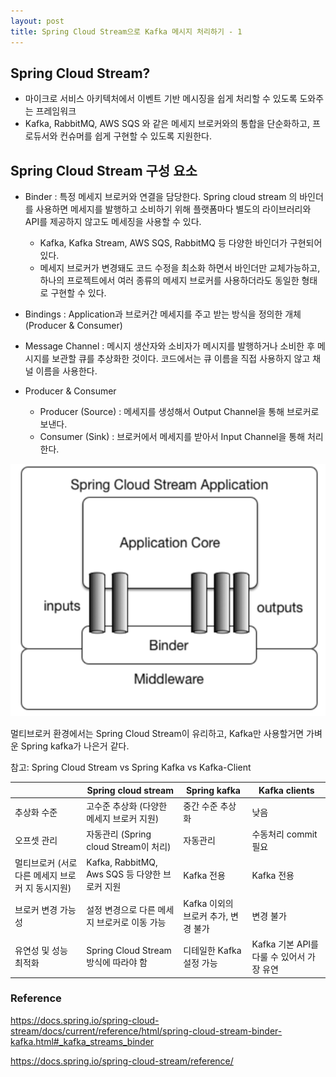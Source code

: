 ```yaml
---
layout: post
title: Spring Cloud Stream으로 Kafka 메시지 처리하기 - 1
---
```



## Spring Cloud Stream?
- 마이크로 서비스 아키텍처에서 이벤트 기반 메시징을 쉽게 처리할 수 있도록 도와주는 프레임워크
- Kafka, RabbitMQ, AWS SQS 와 같은 메세지 브로커와의 통합을 단순화하고, 프로듀서와 컨슈머를 쉽게 구현할 수 있도록 지원한다. 


## Spring Cloud Stream 구성 요소
- Binder : 특정 메세지 브로커와 연결을 담당한다. Spring cloud stream 의 바인더를 사용하면 메세지를 발행하고 소비하기 위해 플랫폼마다 별도의 라이브러리와 API를 제공하지 않고도 메세징을 사용할 수 있다.
  - Kafka, Kafka Stream, AWS SQS, RabbitMQ 등 다양한 바인더가 구현되어 있다.
  - 메세지 브로커가 변경돼도 코드 수정을 최소화 하면서 바인더만 교체가능하고, 하나의 프로젝트에서 여러 종류의 메세지 브로커를 사용하더라도 동일한 형태로 구현할 수 있다.  
  

- Bindings : Application과 브로커간 메세지를 주고 받는 방식을 정의한 개체 (Producer & Consumer)  


- Message Channel : 메시지 생산자와 소비자가 메시지를 발행하거나 소비한 후 메시지를 보관할 큐를 추상화한 것이다. 코드에서는 큐 이름을 직접 사용하지 않고 채널 이름을 사용한다.  


- Producer & Consumer
  - Producer (Source) : 메세지를 생성해서 Output Channel을 통해 브로커로 보낸다.
  - Consumer (Sink) : 브로커에서 메세지를 받아서 Input Channel을 통해 처리한다.  

![img_1.png](/assets/images/kafka_streams.png)

멀티브로커 환경에서는 Spring Cloud Stream이 유리하고, Kafka만 사용할거면 가벼운 Spring kafka가 나은거 같다.   

참고: Spring Cloud Stream vs Spring Kafka vs Kafka-Client

|  | Spring cloud stream | Spring kafka | Kafka clients |
| --- | --- | --- | --- |
| 추상화 수준 | 고수준 추상화 (다양한 메세지 브로커 지원) | 중간 수준 추상화 | 낮음 |
| 오프셋 관리 | 자동관리 (Spring cloud Stream이 처리) | 자동관리 | 수동처리 commit 필요 |
| 멀티브로커 (서로 다른 메세지 브로커 지 동시지원) | Kafka, RabbitMQ, Aws SQS 등 다양한 브로커 지원 | Kafka 전용 | Kafka 전용 |
| 브로커 변경 가능성 | 설정 변경으로 다른 메세지 브로커로 이동 가능 | Kafka 이외의 브로커 추가, 변경 불가 | 변경 불가 |
| 유연성 및 성능 최적화 | Spring Cloud Stream 방식에 따라야 함 | 디테일한 Kafka 설정 가능 | Kafka 기본 API를 다룰 수 있어서 가장 유연 |  



### Reference  

<a href=https://docs.spring.io/spring-cloud-stream/docs/current/reference/html/spring-cloud-stream-binder-kafka.html#_kafka_streams_binder>https://docs.spring.io/spring-cloud-stream/docs/current/reference/html/spring-cloud-stream-binder-kafka.html#_kafka_streams_binder</a>  

<a href=https://docs.spring.io/spring-cloud-stream/reference/>https://docs.spring.io/spring-cloud-stream/reference/</a>


